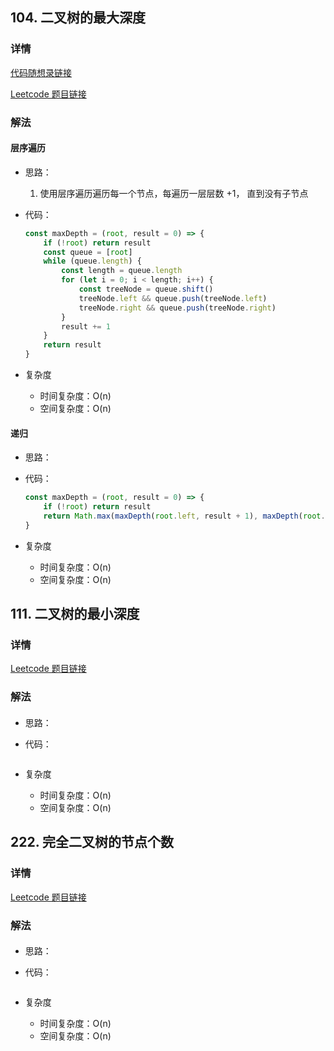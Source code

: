 ## 104. 二叉树的最大深度

### 详情

[代码随想录链接]()

[Leetcode 题目链接](https://leetcode.cn/problems/maximum-depth-of-binary-tree/description/)

### 解法

#### 层序遍历

- 思路：

  1. 使用层序遍历遍历每一个节点，每遍历一层层数 +1， 直到没有子节点

- 代码：

  ```js
  const maxDepth = (root, result = 0) => {
      if (!root) return result
      const queue = [root]
      while (queue.length) {
          const length = queue.length
          for (let i = 0; i < length; i++) {
              const treeNode = queue.shift()
              treeNode.left && queue.push(treeNode.left)
              treeNode.right && queue.push(treeNode.right)
          }
          result += 1
      }
      return result
  }
  ```

- 复杂度

  - 时间复杂度：O(n)
  - 空间复杂度：O(n)

#### 递归

- 思路：

- 代码：

  ```js
  const maxDepth = (root, result = 0) => {
      if (!root) return result
      return Math.max(maxDepth(root.left, result + 1), maxDepth(root.right, result + 1))
  }
  ```

- 复杂度

  - 时间复杂度：O(n)
  - 空间复杂度：O(n)

## 111. 二叉树的最小深度

### 详情

[Leetcode 题目链接](https://leetcode.cn/problems/minimum-depth-of-binary-tree/description/)

### 解法

#### 

- 思路：

- 代码：

  ```js

  ```

- 复杂度

  - 时间复杂度：O(n)
  - 空间复杂度：O(n)

## 222. 完全二叉树的节点个数

### 详情

[Leetcode 题目链接](https://leetcode.cn/problems/count-complete-tree-nodes/description/)

### 解法

#### 

- 思路：

- 代码：

  ```js

  ```

- 复杂度

  - 时间复杂度：O(n)
  - 空间复杂度：O(n)
